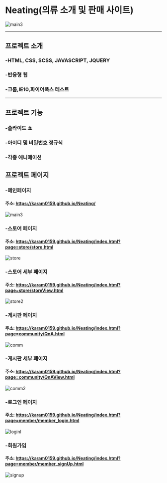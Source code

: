 # Neating(의류 소개 및 판매 사이트)

![main3](https://user-images.githubusercontent.com/57895491/71556334-b76d6d00-2a7a-11ea-953a-7cbaf4b7730d.PNG)

<hr/>

## 프로젝트 소개

### -HTML, CSS, SCSS, JAVASCRIPT, JQUERY
### -반응형 웹
### -크롬,IE10,파이어폭스 테스트

<hr/>

## 프로젝트 기능

### -슬라이드 쇼
### -아이디 및 비밀번호 정규식
### -각종 애니메이션

## 프로젝트 페이지

### -메인페이지

#### 주소: https://karam0159.github.io/Neating/

![main3](https://user-images.githubusercontent.com/57895491/71556334-b76d6d00-2a7a-11ea-953a-7cbaf4b7730d.PNG)

### -스토어 페이지

#### 주소: https://karam0159.github.io/Neating/index.html?page=store/store.html

![store](https://user-images.githubusercontent.com/57895491/71556439-fd770080-2a7b-11ea-87e4-0ac9ff63a8e4.PNG)

### -스토어 세부 페이지

#### 주소: https://karam0159.github.io/Neating/index.html?page=store/storeView.html

![store2](https://user-images.githubusercontent.com/57895491/71556441-09fb5900-2a7c-11ea-80a8-0773e0b86fa6.PNG)

### -게시판 페이지

#### 주소: https://karam0159.github.io/Neating/index.html?page=community/QnA.html

![comm](https://user-images.githubusercontent.com/57895491/71556447-18497500-2a7c-11ea-8c0c-dc33c7c48621.PNG)

### -게시판 세부 페이지

#### 주소: https://karam0159.github.io/Neating/index.html?page=community/QnAView.html

![comm2](https://user-images.githubusercontent.com/57895491/71556448-1f708300-2a7c-11ea-84f4-4bf9f9775d00.PNG)

### -로그인 페이지

#### 주소: https://karam0159.github.io/Neating/index.html?page=member/member_login.html

![loginl](https://user-images.githubusercontent.com/57895491/71556449-26979100-2a7c-11ea-85c0-45cefe920901.PNG)

### -회원가입 

#### 주소: https://karam0159.github.io/Neating/index.html?page=member/member_signUp.html

![signup](https://user-images.githubusercontent.com/57895491/71556450-2dbe9f00-2a7c-11ea-821e-abb3e0060608.PNG)


